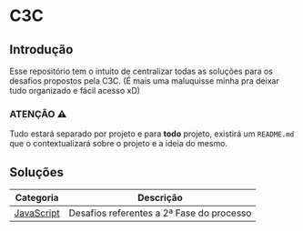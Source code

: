 # C3C

## Introdução

Esse repositório tem o intuito de centralizar todas as soluções para os desafios propostos pela C3C. (É mais uma maluquisse minha pra deixar tudo organizado e fácil acesso xD)

### ATENÇÃO ⚠

Tudo estará separado por projeto e para **todo** projeto, existirá um `README.md` que o contextualizará sobre o projeto e a ideia do mesmo.

## Soluções

| Categoria | Descrição |
| :-----: | :--: |
| [JavaScript](/javascript) | Desafios referentes a 2ª Fase do processo | 

